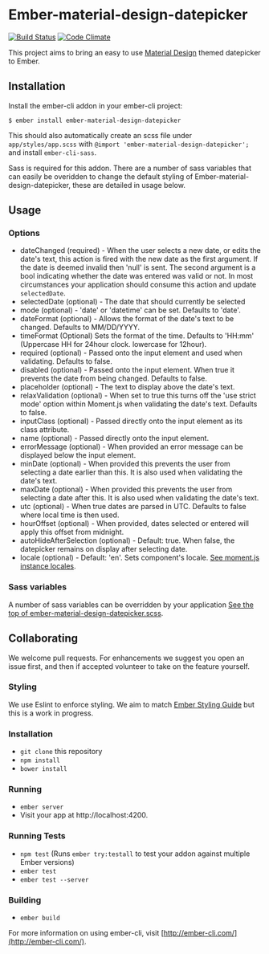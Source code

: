 # Ember-material-design-datepicker

[![Build Status](https://travis-ci.org/angliafarmers/ember-material-design-datepicker.svg?branch=master)](https://travis-ci.org/angliafarmers/ember-material-design-datepicker)
[![Code Climate](https://codeclimate.com/github/angliafarmers/ember-material-design-datepicker/badges/gpa.svg)](https://codeclimate.com/github/angliafarmers/ember-material-design-datepicker)

This project aims to bring an easy to use [Material Design](https://www.google.com/design/spec/material-design/introduction.html) themed datepicker to Ember.

## Installation

Install the ember-cli addon in your ember-cli project:

```
$ ember install ember-material-design-datepicker
```
This should also automatically create an scss file under `app/styles/app.scss` with `@import 'ember-material-design-datepicker';` and install `ember-cli-sass`.

Sass is required for this addon. There are a number of sass variables that can easily be overidden to change the default styling of Ember-material-design-datepicker, these are detailed in usage below.

## Usage

### Options
 * dateChanged (required) - When the user selects a new date, or edits the date's text, this action is fired with the new date as the first argument. If the date is deemed invalid then 'null' is sent. The second argument is a bool indicating whether the date was entered was valid or not. In most circumstances your application should consume this action and update ```selectedDate```.
 * selectedDate (optional) - The date that should currently be selected
 * mode (optional) - 'date' or 'datetime' can be set. Defaults to 'date'.
 * dateFormat (optional) - Allows the format of the date's text to be changed. Defaults to MM/DD/YYYY.
 * timeFormat (Optional) Sets the format of the time. Defaults to 'HH:mm' (Uppercase HH for 24hour clock. lowercase for 12hour).
 * required (optional) - Passed onto the input element and used when validating. Defaults to false.
 * disabled (optional) - Passed onto the input element. When true it prevents the date from being changed. Defaults to false.
 * placeholder (optional) - The text to display above the date's text.
 * relaxValidation (optional) - When set to true this turns off the 'use strict mode' option within Moment.js when validating the date's text. Defaults to false.
 * inputClass (optional) - Passed directly onto the input element as its class attribute.
 * name (optional) - Passed directly onto the input element.
 * errorMessage (optional) - When provided an error message can be displayed below the input element.
 * minDate (optional) - When provided this prevents the user from selecting a date earlier than this. It is also used when validating the date's text.
 * maxDate (optional) - When provided this prevents the user from selecting a date after this. It is also used when validating the date's text.
 * utc (optional) - When true dates are parsed in UTC. Defaults to false where local time is then used.
 * hourOffset (optional) - When provided, dates selected or entered will apply this offset from midnight.
 * autoHideAfterSelection (optional) - Default: true. When false, the datepicker remains on display after selecting date.
 * locale (optional) - Default: 'en'. Sets component's locale. [See moment.js instance locales](https://momentjs.com/docs/#/i18n/instance-locale/).
 
### Sass variables

A number of sass variables can be overridden by your application [See the top of ember-material-design-datepicker.scss](ember-material-design-datepicker.scss).

## Collaborating

We welcome pull requests. For enhancements we suggest you open an issue first, and then if accepted volunteer to take on the feature yourself.

### Styling
We use Eslint to enforce styling. We aim to match [Ember Styling Guide](https://github.com/emberjs/ember.js/blob/master/STYLEGUIDE.md) but this is a work in progress.

### Installation

* `git clone` this repository
* `npm install`
* `bower install`

### Running

* `ember server`
* Visit your app at http://localhost:4200.

### Running Tests

* `npm test` (Runs `ember try:testall` to test your addon against multiple Ember versions)
* `ember test`
* `ember test --server`

### Building

* `ember build`

For more information on using ember-cli, visit [http://ember-cli.com/](http://ember-cli.com/).
